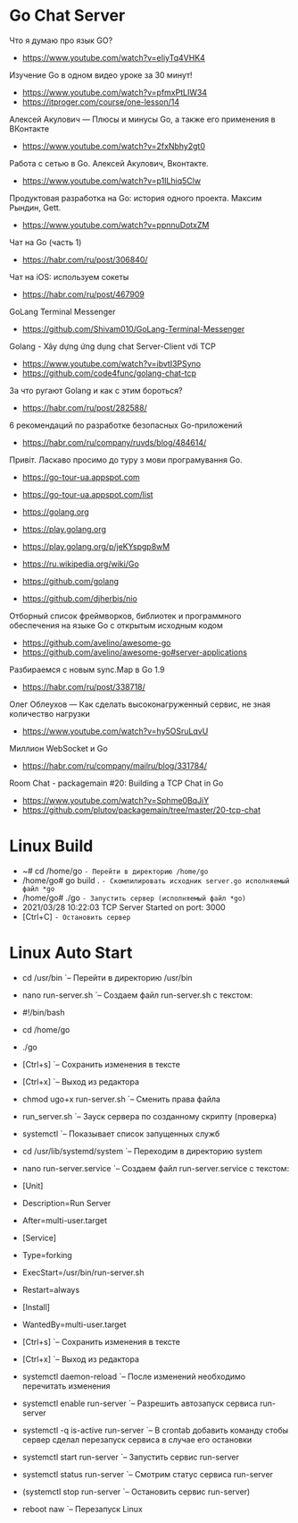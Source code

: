 # Go Chat Server

Что я думаю про язык GO?
- https://www.youtube.com/watch?v=eIiyTq4VHK4

Изучение Go в одном видео уроке за 30 минут!
- https://www.youtube.com/watch?v=pfmxPtLIW34
- https://itproger.com/course/one-lesson/14

Алексей Акулович — Плюсы и минусы Go, а также его применения в ВКонтакте
- https://www.youtube.com/watch?v=2fxNbhy2gt0

Работа с сетью в Go. Алексей Акулович, Вконтакте.
- https://www.youtube.com/watch?v=p1ILhiq5Clw

Продуктовая разработка на Go: история одного проекта. Максим Рындин, Gett.
- https://www.youtube.com/watch?v=ppnnuDotxZM

Чат на Go (часть 1)
- https://habr.com/ru/post/306840/

Чат на iOS: используем сокеты
- https://habr.com/ru/post/467909

GoLang Terminal Messenger
- https://github.com/Shivam010/GoLang-Terminal-Messenger

Golang - Xây dựng ứng dụng chat Server-Client với TCP
- https://www.youtube.com/watch?v=ibvtI3PSyno
- https://github.com/code4func/golang-chat-tcp

За что ругают Golang и как с этим бороться?
- https://habr.com/ru/post/282588/

6 рекомендаций по разработке безопасных Go-приложений
- https://habr.com/ru/company/ruvds/blog/484614/

Привіт. Ласкаво просимо до туру з мови програмування Go.
- https://go-tour-ua.appspot.com
- https://go-tour-ua.appspot.com/list

- https://golang.org
- https://play.golang.org
- https://play.golang.org/p/jeKYspgp8wM
- https://ru.wikipedia.org/wiki/Go
- https://github.com/golang
- https://github.com/djherbis/nio

Отборный список фреймворков, библиотек и программного обеспечения на языке Go с открытым исходным кодом
- https://github.com/avelino/awesome-go
- https://github.com/avelino/awesome-go#server-applications

Разбираемся с новым sync.Map в Go 1.9
- https://habr.com/ru/post/338718/

Олег Облеухов — Как сделать высоконагруженный сервис, не зная количество нагрузки
- https://www.youtube.com/watch?v=hy5OSruLqvU

Миллион WebSocket и Go
- https://habr.com/ru/company/mailru/blog/331784/

Room Chat - packagemain #20: Building a TCP Chat in Go
- https://www.youtube.com/watch?v=Sphme0BqJiY
- https://github.com/plutov/packagemain/tree/master/20-tcp-chat

# Linux Build
- ~# cd /home/go        `- Перейти в директорию /home/go`
- /home/go# go build .  `- Скомпилировать исходник server.go исполняемый файл *go`
- /home/go# ./go        `- Запустить сервер (исполняемый файл *go)`
- 2021/03/28 10:22:03 TCP Server Started on port: 3000
- [Ctrl+C]              `- Остановить сервер`

# Linux Auto Start
- cd /usr/bin 		    `– Перейти в директорию /usr/bin
- nano run-server.sh 	`– Создаем файл run-server.sh с текстом:
- #!/bin/bash
- cd /home/go
- ./go
- [Ctrl+s] 		`– Сохранить изменения в тексте
- [Ctrl+x] 		`– Выход из редактора

- chmod ugo+x run-server.sh 	`– Сменить права файла
- run_server.sh			          `– Зауск сервера по созданному скрипту (проверка)

- systemctl			              `– Показывает список запущенных служб
- cd /usr/lib/systemd/system	`– Переходим в директорию system
- nano run-server.service	    `– Создаем файл run-server.service с текстом:
- [Unit]
- Description=Run Server
- After=multi-user.target
- [Service]
- Type=forking
- ExecStart=/usr/bin/run-server.sh
- Restart=always
- [Install]
- WantedBy=multi-user.target
- [Ctrl+s] 			`– Сохранить изменения в тексте
- [Ctrl+x] 			`– Выход из редактора

- systemctl daemon-reload	    `– После изменений необходимо перечитать изменения
- systemctl enable run-server	`– Разрешить автозапуск сервиса run-server
- systemctl -q is-active run-server	`– В crontab добавить команду стобы сервер сделал перезапуск сервиса в случае его остановки
- systemctl start run-server		`– Запустить сервис run-server
- systemctl status run-server		`– Cмотрим статус сервиса run-server
- (systemctl stop run-server		`– Остановить сервис run-server)
- reboot naw				            `– Перезапуск Linux
